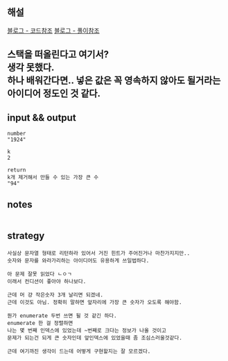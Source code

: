 ## 해설

[블로그 - 코드참조](https://sanghyu.tistory.com/136) 
[블로그 - 풀이참조](https://velog.io/@dailyhyun/%ED%94%84%EB%A1%9C%EA%B7%B8%EB%9E%98%EB%A8%B8%EC%8A%A4-%ED%81%B0-%EC%88%98-%EB%A7%8C%EB%93%A4%EA%B8%B0)

스택을 떠올린다고 여기서?  
생각 못했다.  
하나 배워간다면.. 넣은 값은 꼭 영속하지 않아도 될거라는 아이디어 정도인 것 같다.  
---


## input && output
```
number
"1924"

k
2

return
k개 제거해서 만들 수 있는 가장 큰 수
"94"
```

## notes
```

```

## strategy
```
사실상 문자열 형태로 리턴하라 있어서 거진 힌트가 주어진거나 마찬가지지만..
숫자와 문자를 와라가리하는 아이디어도 유용하게 쓰일법하다.

아 문제 잘못 읽었다 ㄴㅇㄱ
이래서 컨디션이 좋아야 하나보다.

근데 머 걍 작은숫자 3개 날리면 되겠네.
근데 이것도 아님. 정확히 말하면 앞자리에 가장 큰 숫자가 오도록 해야함.

뭔가 enumerate 두번 쓰면 될 것 같긴 하다.
enumerate 한 걸 정렬하면
나는 몇 번째 인덱스에 있었는데 ~번째로 크다는 정보가 나올 것이고
문제가 되는건 되게 큰 숫자인데 앞인덱스에 있었을때 좀 조심스러울것같다.

근데 여기까진 생각이 드는데 어떻게 구현할지는 잘 모르겠다.
```
